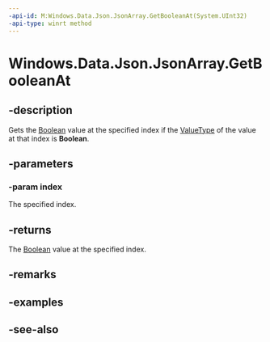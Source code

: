 ```yaml
---
-api-id: M:Windows.Data.Json.JsonArray.GetBooleanAt(System.UInt32)
-api-type: winrt method
---
```


<!-- Method syntax
public bool GetBooleanAt(System.UInt32 index)
-->

# Windows.Data.Json.JsonArray.GetBooleanAt

## -description
Gets the [Boolean](https://docs.microsoft.com/dotnet/api/system.boolean?redirectedfrom=MSDN) value at the specified index if the [ValueType](ijsonvalue_valuetype.md) of the value at that index is **Boolean**.

## -parameters
### -param index
The specified index.

## -returns
The [Boolean](https://docs.microsoft.com/dotnet/api/system.boolean?redirectedfrom=MSDN) value at the specified index.

## -remarks

## -examples

## -see-also
